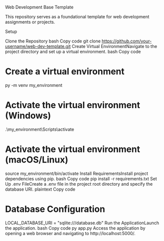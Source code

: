 Web Development Base Template

This repository serves as a foundational template for web development assignments or projects.

Setup

Clone the Repository
bash
Copy code
git clone https://github.com/your-username/web-dev-template.git <path>
Create Virtual EnvironmentNavigate to the project directory and set up a virtual environment.
bash
Copy code

# Create a virtual environment

py -m venv my_environment

# Activate the virtual environment (Windows)

.\my_environment\Scripts\activate

# Activate the virtual environment (macOS/Linux)

source my_environment/bin/activate
Install RequirementsInstall project dependencies using pip.
bash
Copy code
pip install -r requirements.txt
Set Up .env FileCreate a .env file in the project root directory and specify the database URI.
plaintext
Copy code

# Database Configuration

LOCAL_DATABASE_URI = "sqlite:///database.db"
Run the ApplicationLaunch the application.
bash
Copy code
py app.py
Access the application by opening a web browser and navigating to http://localhost:5000/.

